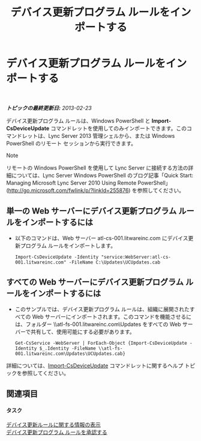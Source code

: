 ﻿---
title: デバイス更新プログラム ルールをインポートする
TOCTitle: デバイス更新プログラム ルールをインポートする
ms:assetid: 919e9c87-912b-4bc9-92e7-5998fc2e0bf0
ms:mtpsurl: https://technet.microsoft.com/ja-jp/library/JJ994056(v=OCS.15)
ms:contentKeyID: 52056653
ms.date: 05/19/2016
mtps_version: v=OCS.15
ms.translationtype: HT
---

# デバイス更新プログラム ルールをインポートする

 

_**トピックの最終更新日:** 2013-02-23_

デバイス更新プログラム ルールは、Windows PowerShell と **Import-CsDeviceUpdate** コマンドレットを使用してのみインポートできます。このコマンドレットは、Lync Server 2013 管理シェルから、または Windows PowerShell のリモート セッションから実行できます。

> [!NOTE]
> リモートの Windows PowerShell を使用して Lync Server に接続する方法の詳細については、Lync Server Windows PowerShell のブログ記事「Quick Start: Managing Microsoft Lync Server 2010 Using Remote PowerShell」 (<a href="http://go.microsoft.com/fwlink/p/?linkid=255876">http://go.microsoft.com/fwlink/p/?linkId=255876</a>) を参照してください。



## 単一の Web サーバーにデバイス更新プログラム ルールをインポートするには

  - 以下のコマンドは、Web サーバー atl-cs-001.litwareinc.com にデバイス更新プログラム ルールをインポートします。
    
        Import-CsDeviceUpdate -Identity "service:WebServer:atl-cs-001.litwareinc.com" -FileName C:\Updates\UCUpdates.cab

## すべての Web サーバーにデバイス更新プログラム ルールをインポートするには

  - このサンプルでは、デバイス更新プログラム ルールは、組織に展開されたすべての Web サーバーにインポートされます。このコマンドを機能させるには、フォルダー \\\\atl-fs-001.litwareinc.com\\Updates をすべての Web サーバーで共有して、使用可能にする必要があります。
    
        Get-CsService -WebServer | ForEach-Object {Import-CsDeviceUpdate -Identity $_.Identity -FileName \\atl-fs-001.litwareinc.com\Updates\UCUpdates.cab}

詳細については、[Import-CsDeviceUpdate](https://docs.microsoft.com/en-us/powershell/module/skype/Import-CsDeviceUpdate) コマンドレットに関するヘルプ トピックを参照してください。

## 関連項目

#### タスク

[デバイス更新ルールに関する情報の表示](lync-server-2013-view-information-about-device-update-rules.md)  
[デバイス更新プログラム ルールを承認する](lync-server-2013-approve-a-device-update-rule.md)

